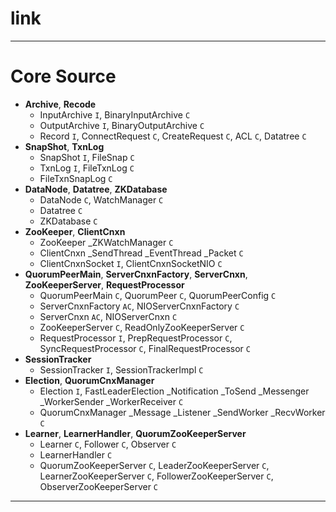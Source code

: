 
# link

---

# Core Source

* __Archive__, __Recode__
  * InputArchive `I`, BinaryInputArchive `C`
  * OutputArchive `I`, BinaryOutputArchive `C`
  * Record `I`, ConnectRequest `C`, CreateRequest `C`, ACL `C`, Datatree `C`
* __SnapShot__, __TxnLog__
  * SnapShot `I`, FileSnap `C`
  * TxnLog `I`, FileTxnLog `C`
  * FileTxnSnapLog `C`
* __DataNode__, __Datatree__, __ZKDatabase__
  * DataNode `C`, WatchManager `C`
  * Datatree `C`
  * ZKDatabase `C`
* __ZooKeeper__, __ClientCnxn__
  * ZooKeeper _ZKWatchManager `C`
  * ClientCnxn _SendThread _EventThread _Packet `C`
  * ClientCnxnSocket `I`, ClientCnxnSocketNIO `C`
* __QuorumPeerMain__, __ServerCnxnFactory__, __ServerCnxn__, __ZooKeeperServer__, __RequestProcessor__
  * QuorumPeerMain `C`, QuorumPeer `C`, QuorumPeerConfig `C`
  * ServerCnxnFactory `AC`, NIOServerCnxnFactory `C`
  * ServerCnxn `AC`, NIOServerCnxn `C`
  * ZooKeeperServer `C`, ReadOnlyZooKeeperServer `C`
  * RequestProcessor `I`, PrepRequestProcessor `C`, SyncRequestProcessor `C`, FinalRequestProcessor `C`
* __SessionTracker__
  * SessionTracker `I`, SessionTrackerImpl `C`
* __Election__, __QuorumCnxManager__
  * Election `I`, FastLeaderElection _Notification _ToSend _Messenger _WorkerSender _WorkerReceiver `C`
  * QuorumCnxManager _Message _Listener _SendWorker _RecvWorker `C`
* __Learner__, __LearnerHandler__, __QuorumZooKeeperServer__
  * Learner `C`, Follower `C`, Observer `C`
  * LearnerHandler `C`
  * QuorumZooKeeperServer `C`, LeaderZooKeeperServer `C`, LearnerZooKeeperServer `C`, FollowerZooKeeperServer `C`, ObserverZooKeeperServer `C`

---
